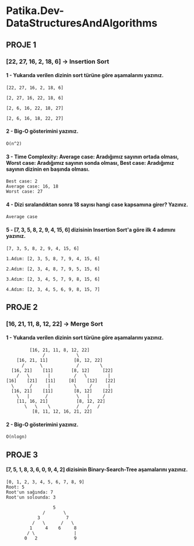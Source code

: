 # Patika.Dev-DataStructuresAndAlgorithms
## PROJE 1
### **[22, 27, 16, 2, 18, 6] -> Insertion Sort**

#### 1 - Yukarıda verilen dizinin sort türüne göre aşamalarını yazınız.
    [22, 27, 16, 2, 18, 6]
    
    [2, 27, 16, 22, 18, 6]
    
    [2, 6, 16, 22, 18, 27]
    
    [2, 6, 16, 18, 22, 27]
    
#### 2 - Big-O gösterimini yazınız.
    O(n^2)
    
#### 3 - Time Complexity: Average case: Aradığımız sayının ortada olması, Worst case: Aradığımız sayının sonda olması, Best case: Aradığımız sayının dizinin en başında olması.
    Best case: 2
    Average case: 16, 18
    Worst case: 27
    
#### 4 - Dizi sıralandıktan sonra 18 sayısı hangi case kapsamına girer? Yazınız.
    Average case
    
#### 5 - [7, 3, 5, 8, 2, 9, 4, 15, 6] dizisinin Insertion Sort'a göre ilk 4 adımını yazınız.
    [7, 3, 5, 8, 2, 9, 4, 15, 6]
    
    1.Adım: [2, 3, 5, 8, 7, 9, 4, 15, 6]
    
    2.Adım: [2, 3, 4, 8, 7, 9, 5, 15, 6]
    
    3.Adım: [2, 3, 4, 5, 7, 9, 8, 15, 6]
    
    4.Adım: [2, 3, 4, 5, 6, 9, 8, 15, 7]
    
## PROJE 2
### **[16, 21, 11, 8, 12, 22] -> Merge Sort**

#### 1 -  Yukarıda verilen dizinin sort türüne göre aşamalarını yazınız.
             [16, 21, 11, 8, 12, 22]
                  /            \ 
        [16, 21, 11]          [8, 12, 22]
          /      \             /        \ 
      [16, 21]    [11]       [8, 12]     [22]
        /   \       |         /   \        |  
    [16]    [21]   [11]     [8]    [12]   [22]
      \      /      |         \     /      | 
      [16, 21]    [11]        [8, 12]    [22]
        \   |      /           \   |     /                 
        [11, 16, 21]           [8, 12, 22]
           \   \    \          /   /   /
              [8, 11, 12, 16, 21, 22]
    
#### 2 - Big-O gösterimini yazınız.
    O(nlogn)
   
## PROJE 3
#### [7, 5, 1, 8, 3, 6, 0, 9, 4, 2] dizisinin Binary-Search-Tree aşamalarını yazınız.
    [0, 1, 2, 3, 4, 5, 6, 7, 8, 9]
    Root: 5
    Root'un sağında: 7
    Root'un solounda: 3
     
                      5 
                  /       \
                3          7
              /   \      /   \
             1     4    6     8
            / \               | 
           0   2              9
